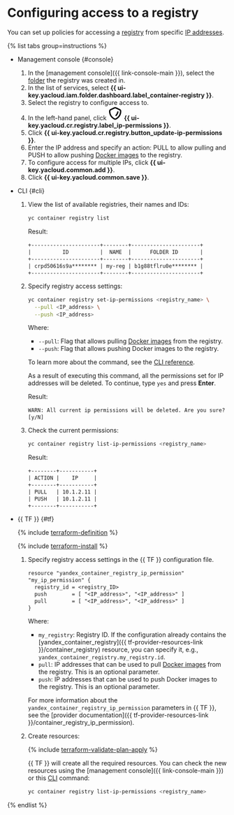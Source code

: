# Configuring access to a registry

You can set up policies for accessing a [registry](../../concepts/registry.md) from specific [IP addresses](../../../vpc/concepts/address.md).

{% list tabs group=instructions %}

- Management console {#console}

  1. In the [management console]({{ link-console-main }}), select the [folder](../../../resource-manager/concepts/resources-hierarchy.md#folder) the registry was created in.
  1. In the list of services, select **{{ ui-key.yacloud.iam.folder.dashboard.label_container-registry }}**.
  1. Select the registry to configure access to.
  1. In the left-hand panel, click ![IP-access](../../../_assets/console-icons/shield.svg) **{{ ui-key.yacloud.cr.registry.label_ip-permissions }}**.
  1. Click **{{ ui-key.yacloud.cr.registry.button_update-ip-permissions }}**.
  1. Enter the IP address and specify an action: PULL to allow pulling and PUSH to allow pushing [Docker images](../../concepts/docker-image.md) to the registry.
  1. To configure access for multiple IPs, click **{{ ui-key.yacloud.common.add }}**.
  1. Click **{{ ui-key.yacloud.common.save }}**.

- CLI {#cli}

  1. View the list of available registries, their names and IDs:

     ```bash
     yc container registry list
     ```

     Result:

     ```text
     +----------------------+--------+----------------------+
     |          ID          |  NAME  |      FOLDER ID       |
     +----------------------+--------+----------------------+
     | crpd50616s9a******** | my-reg | b1g88tflru0e******** |
     +----------------------+--------+----------------------+
     ```

  1. Specify registry access settings:

     ```bash
     yc container registry set-ip-permissions <registry_name> \
       --pull <IP_address> \
       --push <IP_address>
     ```

     Where:
     * `--pull`: Flag that allows pulling [Docker images](../../concepts/docker-image.md) from the registry.
     * `--push`: Flag that allows pushing Docker images to the registry.

     To learn more about the command, see the [CLI reference](../../../cli/cli-ref/container/cli-ref/registry/set-ip-permissions).

     As a result of executing this command, all the permissions set for IP addresses will be deleted. To continue, type `yes` and press **Enter**.

     Result:

     ```text
     WARN: All current ip permissions will be deleted. Are you sure?[y/N]
     ```

  1. Check the current permissions:

     ```bash
     yc container registry list-ip-permissions <registry_name>
     ```

     Result:

     ```text
     +--------+-----------+
     | ACTION |    IP     |
     +--------+-----------+
     | PULL   | 10.1.2.11 |
     | PUSH   | 10.1.2.11 |
     +--------+-----------+
     ```

- {{ TF }} {#tf}

  {% include [terraform-definition](../../../_tutorials/_tutorials_includes/terraform-definition.md) %}

  {% include [terraform-install](../../../_includes/terraform-install.md) %}

  1. Specify registry access settings in the {{ TF }} configuration file.

     ```hcl
     resource "yandex_container_registry_ip_permission" "my_ip_permission" {
       registry_id = <registry_ID>
       push        = [ "<IP_address>", "<IP_address>" ]
       pull        = [ "<IP_address>", "<IP_address>" ]
     }
     ```

     Where:
     * `my_registry`: Registry ID. If the configuration already contains the [yandex_container_registry]({{ tf-provider-resources-link }}/container_registry) resource, you can specify it, e.g., `yandex_container_registry.my_registry.id`.
     * `pull`: IP addresses that can be used to pull [Docker images](../../concepts/docker-image.md) from the registry. This is an optional parameter.
     * `push`: IP addresses that can be used to push Docker images to the registry. This is an optional parameter.

     For more information about the `yandex_container_registry_ip_permission` parameters in {{ TF }}, see the [provider documentation]({{ tf-provider-resources-link }}/container_registry_ip_permission).
  1. Create resources:

     {% include [terraform-validate-plan-apply](../../../_tutorials/_tutorials_includes/terraform-validate-plan-apply.md) %}

     {{ TF }} will create all the required resources. You can check the new resources using the [management console]({{ link-console-main }}) or this [CLI](../../../cli/) command:

     ```bash
     yc container registry list-ip-permissions <registry_name>
     ```

{% endlist %}